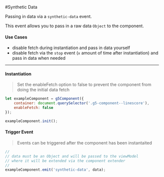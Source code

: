 #Synthetic Data

Passing in data via a `synthetic-data` event.

This event allows you to pass in a raw data `Object` to the component.


#### Use Cases

* disable fetch during instantiation and pass in data yourself
* disable fetch via the `stop` event (`x` amount of time after instantiation) and pass in data when needed

---

#### Instantiation

> Set the enableFetch option to false to prevent the component from doing the initial data fetch

```js
let exampleComponent = g5Component({
    container: document.querySelector('.g5-component--linescore'),
    enableFetch: false
});

exampleComponent.init();
```

#### Trigger Event

> Events can be triggered after the component has been instantaited

```js
//
// data must be an Object and will be passed to the viewModel 
// where it will be extended via the component extender
//
exampleComponent.emit('synthetic-data', data);
```
